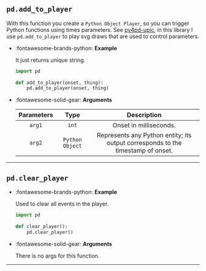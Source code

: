## `pd.add_to_player`

With this function you create a `Python Object Player`, so you can trigger Python functions using times parameters. See [py4pd-upic](https://github.com/charlesneimog/py4pd-upic), in this library I use `pd.add_to_player` to play svg draws that are used to control parameters.


<div class="grid cards" markdown>

-   :fontawesome-brands-python: __Example__

    It just returns unique string.
    
    ``` python
    import pd
	    
    def add_to_player(onset, thing):
        pd.add_to_player(onset, thing)

    ```

-   :fontawesome-solid-gear: __Arguments__

    | Parameters     | Type | Description                   | 
    | :-----------: | :----: | :------------------------------: |
    | `arg1`   | `int` | Onset in milliseconds. |
    | `arg2`   | `Python Object` | Represents any Python entity; its output corresponds to the timestamp of onset. |

</div>

---

## `pd.clear_player`

<div class="grid cards" markdown>

-   :fontawesome-brands-python: __Example__

    Used to clear all events in the player.
    
    ``` python
    import pd
	    
    def clear_player():
        pd.clear_player()

    ```

-   :fontawesome-solid-gear: __Arguments__

    There is no args for this function.

</div>

---




